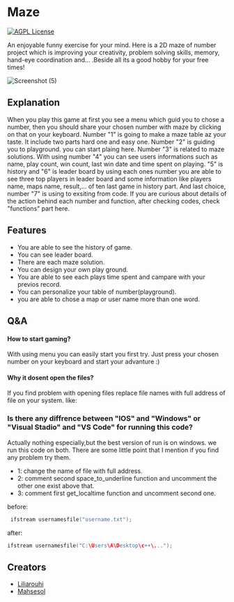 # Maze
[![AGPL License](https://img.shields.io/badge/IUST-Mathemati%20c:-blue.svg)](http://www.gnu.org/licenses/agpl-3.0)

An enjoyable funny exercise for your mind.
Here is a 2D maze of number project which is improving your creativity, problem solving skills, memory, hand-eye coordination and... .Beside all its a good hobby for your free times!


![Screenshot (5)](https://github.com/Mahsesol/maze/assets/154425249/887643dd-1162-45d7-8c9d-b51c7a12d8f4)



## Explanation
  When you play this game at first you see a menu which guid you to chose a number, then you should share your chosen number with maze by clicking on that on your keyboard. Number "1" is going to make a maze table az your taste. It include two parts hard one and easy one.
Number "2" is guiding you to playground. you can start plaing here.
Number "3" is related to maze solutions. 
With using number "4" you can see users informations such as name, play count, win count, last win date and time spent on playing.
"5" is  history and "6" is leader board by using each ones number you are able to see three top players in leader board and some information like players name, 
maps name, result,... of ten last game in history part.
And last choice, number "7" is using to exsiting from code.
If you are curious about details of the action behind each number and function, after checking codes, check "functions" part here.

## Features

- You are able to see the history of game.
- You can see leader board.
- There are each maze solution.
- You can design your own play ground.
- You are able to see each plays time spent and campare with your previos record.
- You can personalize your table of number(playground).
- you are able to chose a map or user name more than one word.



## Q&A

#### How to start gaming?

With using menu you can easily start you first try. Just press your chosen number on your keyboard and start your advanture :)

#### Why it dosent open the files?

If you find problem with opening files replace file names with full address of file on your system. 
like:

### Is there any diffrence between "IOS" and "Windows" or "Visual Stadio" and "VS Code" for running this code?
Actually nothing especially,but the best version of run is on windows. we run this code on both. There are some little point that I mention if you find any problem try them.
- 1: change the name of file with full address.
- 2: comment second space_to_underline function and uncomment the other one exist above that.
- 3: comment first get_localtime function and uncomment second one.
  

before:
```cpp
 ifstream usernamesfile("username.txt"); 
```
after:
```cpp
ifstream usernamesfile("C:\Users\A\Desktop\c++\...");
```



## Creators

- [Liliarouhi](https://www.github.com/octokatherine)
- [Mahsesol](https://www.github.com/octokatherine)

